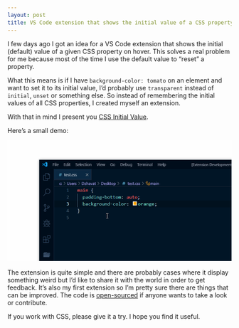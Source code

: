 ```yaml
---
layout: post
title: VS Code extension that shows the initial value of a CSS property
---
```


I few days ago I got an idea for a VS Code extension that shows the initial (default) value of a given CSS property on hover. This solves a real problem for me because most of the time I use the default value to “reset” a property.

What this means is if I have `background-color: tomato` on an element and want to set it to its initial value, I’d probably use `transparent` instead of `initial`, `unset` or something else. So instead of remembering the initial values of all CSS properties, I created myself an extension.

With that in mind I present you [CSS Initial Value](https://marketplace.visualstudio.com/items?itemName=dzhavat.css-initial-value).

Here’s a small demo:

![](/assets/img/2019/08/13/demo.gif)

The extension is quite simple and there are probably cases where it display something weird but I’d like to share it with the world in order to get feedback. It’s also my first extension so I’m pretty sure there are things that can be improved. The code is [open-sourced](https://github.com/dzhavat/css-initial-value) if anyone wants to take a look or contribute.

If you work with CSS, please give it a try. I hope you find it useful.
